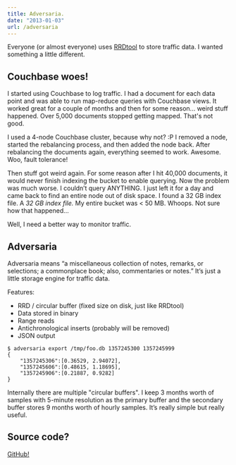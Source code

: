 ```yaml
---
title: Adversaria.
date: "2013-01-03"
url: /adversaria
---
```


Everyone (or almost everyone) uses [RRDtool](http://oss.oetiker.ch/rrdtool/) to store traffic data. I wanted something a little different.

Couchbase woes!
---

I started using Couchbase to log traffic. I had a document for each data point and was able to run map-reduce queries with Couchbase views. It worked great for a couple of months and then for some reason... weird stuff happened. Over 5,000 documents stopped getting mapped. That's not good.

I used a 4-node Couchbase cluster, because why not? :P
I removed a node, started the rebalancing process, and then added the node back. After rebalancing the documents again, everything seemed to work. Awesome. Woo, fault tolerance!

Then stuff got weird again. For some reason after I hit 40,000 documents, it would never finish indexing the bucket to enable querying. Now the problem was much worse. I couldn’t query ANYTHING. I just left it for a day and came back to find an entire node out of disk space. I found a 32 GB index file. A *32 GB index file.* My entire bucket was < 50 MB. Whoops. Not sure how that happened...

Well, I need a better way to monitor traffic.

Adversaria
---
Adversaria means “a miscellaneous collection of notes, remarks, or selections; a commonplace book; also, commentaries or notes.” It’s just a little storage engine for traffic data.

Features:

- RRD / circular buffer (fixed size on disk, just like RRDtool)
- Data stored in binary
- Range reads
- Antichronological inserts (probably will be removed)
- JSON output

<pre><code>$ adversaria export /tmp/foo.db 1357245300 1357245999
{
	"1357245306":[0.36529, 2.94072],
	"1357245606":[0.48615, 1.18695],
	"1357245906":[0.21887, 0.9282]
}
</code></pre>

Internally there are multiple "circular buffers". I keep 3 months worth of samples with 5-minute resolution as the primary buffer and the secondary buffer stores 9 months worth of hourly samples. It’s really simple but really useful.

Source code?
----
[GitHub!](https://github.com/PreetamJinka/adversaria-java)
